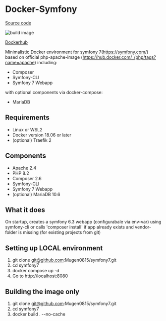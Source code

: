 # Docker-Symfony
[Source code](https://github.com/Mugen0815/symfony7)

![build image](https://github.com/Mugen0815/symfony7/actions/workflows/docker-image.yml/badge.svg)

[Dockerhub](https://hub.docker.com/r/mugen0815/symfony7)


Minimalistic Docker environment for symfony 7(https://symfony.com/) 
based on official php-apache-image (https://hub.docker.com/_/php/tags?name=apache)
including:
* Composer
* Symfony-CLI
* Symfony 7 Webapp

with optional components via docker-compose:
* MariaDB


## Requirements
* Linux or WSL2
* Docker version 18.06 or later
* (optional) Traefik 2


## Components
* Apache 2.4
* PHP 8.2
* Composer 2.6
* Symfony-CLI
* Symfony 7 Webapp
* (optional) MariaDB 10.6


## What it does
On startup, creates a symfony 6.3 webapp (configurabale via env-var) using symfony-cli
or calls 'composer install' if app already exists and vendor-folder is missing (for existing projects from git)


## Setting up LOCAL environment
1. git clone git@github.com:Mugen0815/symfony7.git
2. cd symfony7
3. docker compose up -d
4. Go to http://localhost:8080


## Building the image only
1. git clone git@github.com:Mugen0815/symfony7.git
2. cd symfony7
3. docker build . --no-cache
